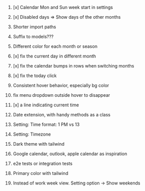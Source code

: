 1. [x] Calendar Mon and Sun week start in settings
2. [x] Disabled days => Show days of the other months
3. Shorter import paths
4. Suffix to models???
5. Different color for each month or season

6. [x] fix the current day in different month
7. [x] fix the calendar bumps in rows when switching months
8. [x] fix the today click
9. Consistent hover behavior, especially bg color
10. fix menu dropdown outside hover to disappear
11. [x] a line indicating current time
12. Date extension, with handy methods as a class
13. Setting: Time format: 1 PM vs 13
14. Setting: Timezone
15. Dark theme with tailwind
16. Google calendar, outlook, apple calendar as inspiration
17. e2e tests or integration tests
18. Primary color with tailwind
19. Instead of work week view. Setting option -> Show weekends
